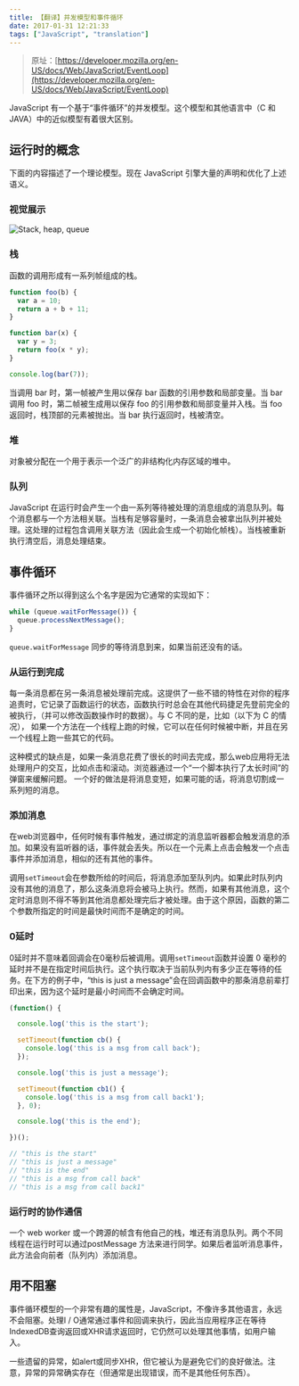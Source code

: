 ```yaml
---
title: 【翻译】并发模型和事件循环
date: 2017-01-31 12:21:33
tags: ["JavaScript", "translation"]
---
```

> 原址：[https://developer.mozilla.org/en-US/docs/Web/JavaScript/EventLoop](https://developer.mozilla.org/en-US/docs/Web/JavaScript/EventLoop)
>

JavaScript 有一个基于“事件循环”的并发模型。这个模型和其他语言中（C 和 JAVA）中的近似模型有着很大区别。

## 运行时的概念

下面的内容描述了一个理论模型。现在 JavaScript 引擎大量的声明和优化了上述语义。

### 视觉展示

![Stack, heap, queue](https://developer.mozilla.org/files/4617/default.svg)

### 栈

函数的调用形成有一系列帧组成的栈。

```javascript
function foo(b) {
  var a = 10;
  return a + b + 11;
}

function bar(x) {
  var y = 3;
  return foo(x * y);
}

console.log(bar(7));
```

当调用 bar 时，第一帧被产生用以保存 bar 函数的引用参数和局部变量。当 bar 调用 foo 时，第二帧被生成用以保存 foo 的引用参数和局部变量并入栈。当 foo 返回时，栈顶部的元素被抛出。当 bar 执行返回时，栈被清空。

### 堆

对象被分配在一个用于表示一个泛广的非结构化内存区域的堆中。

### 队列

JavaScript 在运行时会产生一个由一系列等待被处理的消息组成的消息队列。每个消息都与一个方法相关联。当栈有足够容量时，一条消息会被拿出队列并被处理。这处理的过程包含调用关联方法（因此会生成一个初始化帧栈）。当栈被重新执行清空后，消息处理结束。

## 事件循环

事件循环之所以得到这么个名字是因为它通常的实现如下：

```javascript
while (queue.waitForMessage()) {
  queue.processNextMessage();
}
```

`queue.waitForMessage` 同步的等待消息到来，如果当前还没有的话。

### 从运行到完成

每一条消息都在另一条消息被处理前完成。这提供了一些不错的特性在对你的程序追责时，它记录了函数运行的状态，函数执行时总会在其他代码捷足先登前完全的被执行，（并可以修改函数操作时的数据）。与 C 不同的是，比如（以下为 C 的情况）， 如果一个方法在一个线程上跑的时候，它可以在任何时候被中断，并且在另一个线程上跑一些其它的代码。

这种模式的缺点是，如果一条消息花费了很长的时间去完成，那么web应用将无法处理用户的交互，比如点击和滚动。浏览器通过一个“一个脚本执行了太长时间”的弹窗来缓解问题。   一个好的做法是将消息变短，如果可能的话，将消息切割成一系列短的消息。

### 添加消息

在web浏览器中，任何时候有事件触发，通过绑定的消息监听器都会触发消息的添加。如果没有监听器的话，事件就会丢失。所以在一个元素上点击会触发一个点击事件并添加消息，相似的还有其他的事件。

调用`setTimeout`会在参数所给的时间后，将消息添加至队列内。如果此时队列内没有其他的消息了，那么这条消息将会被马上执行。然而，如果有其他消息，这个定时消息则不得不等到其他消息都处理完后才被处理。由于这个原因，函数的第二个参数所指定的时间是最快时间而不是确定的时间。

### 0延时

0延时并不意味着回调会在0毫秒后被调用。调用`setTimeout`函数并设置 0 毫秒的延时并不是在指定时间后执行。这个执行取决于当前队列内有多少正在等待的任务。在下方的例子中，“this is just a message”会在回调函数中的那条消息前辈打印出来，因为这个延时是最小时间而不会确定时间。

```javascript
(function() {

  console.log('this is the start');

  setTimeout(function cb() {
    console.log('this is a msg from call back');
  });

  console.log('this is just a message');

  setTimeout(function cb1() {
    console.log('this is a msg from call back1');
  }, 0);

  console.log('this is the end');

})();

// "this is the start"
// "this is just a message"
// "this is the end"
// "this is a msg from call back"
// "this is a msg from call back1"
```

### 运行时的协作通信

一个 web worker 或一个跨源的帧含有他自己的栈，堆还有消息队列。两个不同线程在运行时可以通过postMessage 方法来进行同学。如果后者监听消息事件，此方法会向前者（队列内）添加消息。

## 用不阻塞

事件循环模型的一个非常有趣的属性是，JavaScript，不像许多其他语言，永远不会阻塞。处理I / O通常通过事件和回调来执行，因此当应用程序正在等待IndexedDB查询返回或XHR请求返回时，它仍然可以处理其他事情，如用户输入。

一些遗留的异常，如alert或同步XHR，但它被认为是避免它们的良好做法。注意，异常的异常确实存在（但通常是出现错误，而不是其他任何东西）。